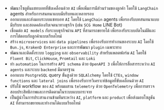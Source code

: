 - พัฒนาโซลูชันแชทบอทที่ขับเคลื่อนด้วย `AI` เพื่อเพิ่มการมีส่วนร่วมของลูกค้า โดยใช้ `LangChain` agents สำหรับการสนทนาแบบมีบริบทและหลายรอบ
- ออกแบบและส่งมอบระบบแชทบอท `AI` โดยใช้ `LangChain` agents เพื่อรองรับบทสนทนาแบบมีบริบท และสอดคล้องกับเจตนาทางธุรกิจ (เช่น `SCG Home` LINE Bot)
- เชื่อมต่อ `AI models` กับระบบธุรกิจผ่าน `API` ที่สามารถขยายได้ เพื่อรองรับระบบอัตโนมัติและการโต้ตอบกับลูกค้าแบบเรียลไทม์
- สร้าง `microservices` และ `data pipelines` เพื่อรองรับการทำงานของระบบ `AI` โดยใช้ `Bun.js`, `KrakenD Enterprise` และการพัฒนา `plugin` เฉพาะทาง
- พัฒนาและติดตั้งระบบ `logging` และ `observability` สำหรับแพลตฟอร์ม `AI` โดยใช้ `Fluent Bit`, `ClickHouse`, `Promtail` และ `Loki`
- ทำ `automation` ในการสร้าง `API schema` ด้วย `OpenAPI 3` เพื่อให้การสื่อสารระหว่าง `AI agents` และระบบ `backend` มีมาตรฐาน
- ออกแบบ `PostgreSQL` query ขั้นสูงด้วย `SQLAlchemy` โดยใช้ `CTEs`, `window functions` และ `lateral joins` เพื่อรองรับการวิเคราะห์ข้อมูลที่ขับเคลื่อนด้วย `AI`
- ปรับใช้ workflow ของ `AI` พร้อมผสาน `telemetry` ด้วย `OpenTelemetry` เพื่อการตรวจสอบประสิทธิภาพและการติดตามในระบบแบบกระจาย
- เป็นผู้นำในการประสานงานข้ามทีมระหว่าง `AI`, `platform` และ `product` เพื่อส่งมอบโซลูชัน `AI` ที่สามารถขยายและทำงานได้แบบเรียลไทม์
